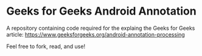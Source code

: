 # Geeks for Geeks Android Annotation
A repository containing code required for the explaing the Geeks for Geeks article: https://www.geeksforgeeks.org/android-annotation-processing

Feel free to fork, read, and use!
